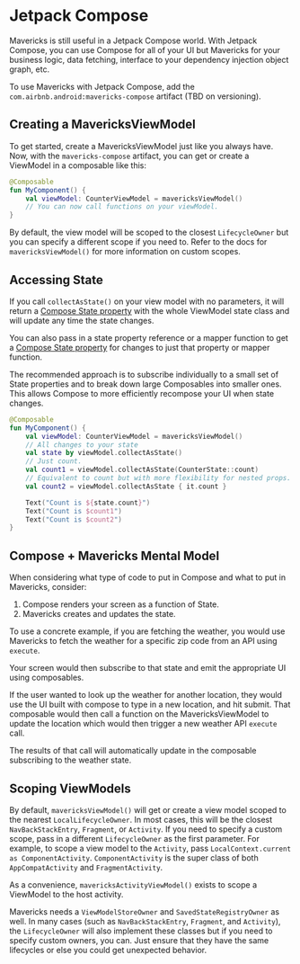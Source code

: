 # Jetpack Compose

Mavericks is still useful in a Jetpack Compose world. With Jetpack Compose, you can use Compose for all of your UI but Mavericks for your business logic, data fetching, interface to your dependency injection object graph, etc.

To use Mavericks with Jetpack Compose, add the `com.airbnb.android:mavericks-compose` artifact (TBD on versioning).

## Creating a MavericksViewModel

To get started, create a MavericksViewModel just like you always have. Now, with the `mavericks-compose` artifact, you can get or create a ViewModel in a composable like this:

```kotlin
@Composable
fun MyComponent() {
    val viewModel: CounterViewModel = mavericksViewModel()
    // You can now call functions on your viewModel.
}
```

By default, the view model will be scoped to the closest `LifecycleOwner` but you can specify a different scope if you need to. Refer to the docs for `mavericksViewModel()` for more information on custom scopes.

## Accessing State

If you call `collectAsState()` on your view model with no parameters, it will return a [Compose State property](https://developer.android.com/jetpack/compose/state) with the whole ViewModel state class and will update any time the state changes.

You can also pass in a state property reference or a mapper function to get a [Compose State property](https://developer.android.com/jetpack/compose/state) for changes to just that property or mapper function.

The recommended approach is to subscribe individually to a small set of State properties and to break down large Composables into smaller ones. This allows Compose to more efficiently recompose your UI when state changes.

```kotlin
@Composable
fun MyComponent() {
    val viewModel: CounterViewModel = mavericksViewModel()
    // All changes to your state
    val state by viewModel.collectAsState()
    // Just count.
    val count1 = viewModel.collectAsState(CounterState::count)
    // Equivalent to count but with more flexibility for nested props.
    val count2 = viewModel.collectAsState { it.count }

    Text("Count is ${state.count}")
    Text("Count is $count1")
    Text("Count is $count2")
}
```

## Compose + Mavericks Mental Model

When considering what type of code to put in Compose and what to put in Mavericks, consider:

1. Compose renders your screen as a function of State.
2. Mavericks creates and updates the state.

To use a concrete example, if you are fetching the weather, you would use Mavericks to fetch the weather for a specific zip code from an API using `execute`.

Your screen would then subscribe to that state and emit the appropriate UI using composables.

If the user wanted to look up the weather for another location, they would use the UI built with compose to type in a new location, and hit submit. That composable would then call a function on the MavericksViewModel to update the location which would then trigger a new weather API `execute` call.

The results of that call will automatically update in the composable subscribing to the weather state.

## Scoping ViewModels

By default, `mavericksViewModel()` will get or create a view model scoped to the nearest `LocalLifecycleOwner`. In most cases, this will be the closest `NavBackStackEntry`, `Fragment`, or `Activity`. If you need to specify a custom scope, pass in a different `LifecycleOwner` as the first parameter. For example, to scope a view model to the `Activity`, pass `LocalContext.current as ComponentActivity`. `ComponentActivity` is the super class of both `AppCompatActivity` and `FragmentActivity`.

As a convenience, `mavericksActivityViewModel()` exists to scope a ViewModel to the host activity.

Mavericks needs a `ViewModelStoreOwner` and `SavedStateRegistryOwner` as well. In many cases (such as `NavBackStackEntry`, `Fragment`, and `Activity`), the `LifecycleOwner` will also implement these classes but if you need to specify custom owners, you can. Just ensure that they have the same lifecycles or else you could get unexpected behavior.
